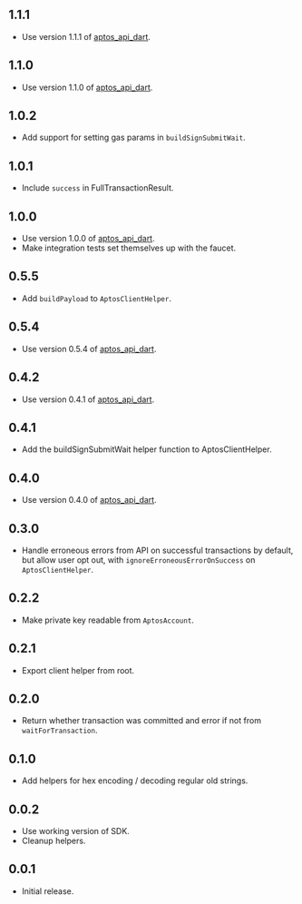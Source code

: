 ## 1.1.1
- Use version 1.1.1 of [aptos_api_dart](https://github.com/banool/aptos_api_dart/).

## 1.1.0
- Use version 1.1.0 of [aptos_api_dart](https://github.com/banool/aptos_api_dart/).

## 1.0.2
- Add support for setting gas params in `buildSignSubmitWait`.

## 1.0.1
- Include `success` in FullTransactionResult.

## 1.0.0
- Use version 1.0.0 of [aptos_api_dart](https://github.com/banool/aptos_api_dart/).
- Make integration tests set themselves up with the faucet.

## 0.5.5
- Add `buildPayload` to `AptosClientHelper`.

## 0.5.4
- Use version 0.5.4 of [aptos_api_dart](https://github.com/banool/aptos_api_dart/).

## 0.4.2
- Use version 0.4.1 of [aptos_api_dart](https://github.com/banool/aptos_api_dart/).

## 0.4.1
- Add the buildSignSubmitWait helper function to AptosClientHelper.

## 0.4.0
- Use version 0.4.0 of [aptos_api_dart](https://github.com/banool/aptos_api_dart/).

## 0.3.0
- Handle erroneous errors from API on successful transactions by default, but allow user opt out, with `ignoreErroneousErrorOnSuccess` on `AptosClientHelper`.

## 0.2.2
- Make private key readable from `AptosAccount`.

## 0.2.1
- Export client helper from root.

## 0.2.0
- Return whether transaction was committed and error if not from `waitForTransaction`.

## 0.1.0
- Add helpers for hex encoding / decoding regular old strings.

## 0.0.2
- Use working version of SDK.
- Cleanup helpers.

## 0.0.1
- Initial release.

